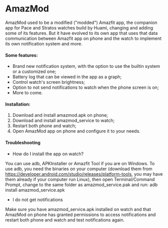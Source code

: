 # AmazMod

AmazMod used to be a modified ("modded") Amazfit app, the companion app for Pace and Stratos watches build by Huami, changing and adding some of its features. But it have evolved to its own app that uses that data communication between Amazfit app on phone and the watch to implement its own notification system and more.

#### Some features:  
* Brand new notification system, with the option to use the builtin system or a customized one;  
* Battery log that can be viewed in the app as a graph;  
* Control watch's screen brightness;  
* Option to not send notifications to watch when the phone screen is on;  
* More to come.  

#### Installation:
1. Download and install amazmod.apk on phone;
2. Download and install amazmod_service to watch;
3. Restart both phone and watch;
4. Open AmazMod app on phone and configure it to your needs.
	
#### Troubleshooting
* How do I install the app on watch?  

You can use adb, APKInstaller or Amazfit Tool if you are on Windows. To use adb, you need the binaries on your computer (download them from https://developer.android.com/studio/releases/platform-tools, you may have them already if your computer run Linux), then open Terminal/Command Prompt, change to the same folder as amazmod_service.pak and run:
	adb install amazmod_service.apk

* I do not get notifications  

Make sure you have amazmod_service.apk installed on watch and that AmazMod on phone has granted permissions to access notifications and restart both phone and watch and test notifications again.
